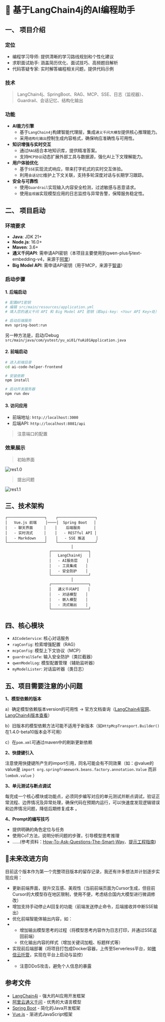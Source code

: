 # 🤖 基于LangChain4j的AI编程助手  


## 一、 项目介绍

### 定位
- 编程学习导师: 提供清晰的学习路线规划和个性化建议
- 求职面试助手: 涵盖简历优化、面试技巧、高频题目解析
- 代码答疑专家: 实时解答编程相关问题，提供代码示例

### 技术

> LangChain4j、SpringBoot、RAG、MCP、SSE、日志（监视器）、Guardrail、会话记忆、结构化输出

### 功能

- **AI能力引擎**
  - 基于`LangChain4j`构建智能代理层，集成`通义千问大模型`提供核心推理能力。
  - 采用`结构化输出`控制生成内容格式，确保响应准确性与可用性。
- **知识增强与实时交互**
  - 通过`RAG`结合本地知识库，提供精准答案。
  - 支持`MCP协议`动态扩展外部工具与数据源，强化AI上下文理解能力。
- **用户体验优化**
  - 基于`SSE`实现流式响应，带来打字机式的实时交互体验。
  - 利用`会话记忆`维护上下文关联，支持多轮深度对话与长期学习跟踪。
- **安全与可靠性**
  - 使用`Guardrail`实现输入内容安全检测，过滤敏感与恶意请求。
  - 使用`监视器`实现模型应用的日志监控与异常告警，保障服务稳定性。



## 二、 项目启动

### 环境要求

- **Java**: JDK 21+
- **Node.js**: 16.0+
- **Maven**: 3.6+
- **通义千问API**: 需申请API密钥（本项目主要使用到qwen-plus与text-embedding-v4，来源于[阿里](https://bailian.console.aliyun.com/?spm=5176.29597918.J_SEsSjsNv72yRuRFS2VknO.2.bb307b08iVJKlr&tab=home#/home)）
- **Big Model API**: 需申请API密钥（用于MCP，来源于[智谱](https://www.bigmodel.cn/usercenter/proj-mgmt/apikeys)）

### 启动步骤

#### 1. 后端启动
```bash
# 配置API密钥
# 编辑 src/main/resources/application.yml
# 填入您的通义千问 API 和 Big Model API 密钥（即api-key: <Your API Key>处）

# 启动后端服务
mvn spring-boot:run
```

另一种方法是，启动/Debug `src/main/java/com/yutest/yu_ai01/YuAi01Application.java` 



#### 2. 前端启动

```bash
# 进入前端目录
cd ai-code-helper-frontend

# 安装依赖
npm install

# 启动开发服务器
npm run dev
```

#### 3. 访问应用
- 前端地址: `http://localhost:3000`
- 后端API: `http://localhost:8081/api`

> 注意端口的配置



### 效果展示

> 初始界面

![res1.0](res1.0.bmp)

> 提出问题

![res1.1](res1.1.bmp)



## 三、技术架构

```
┌─────────────────┐    ┌─────────────────┐
│   Vue.js 前端    │────│  Spring Boot   │
│   - 聊天界面     │    │    后端服务      │
│   - 实时流式     │    │   - RESTful API │
│   - Markdown    │    │   - SSE 推送     │
└─────────────────┘    └─────────────────┘
                              │
                    ┌─────────────────┐
                    │   LangChain4j   │
                    │   - AI服务层    │
                    │   - 工具集成    │
                    │   - 安全防护    │
                    └─────────────────┘
                              │
                    ┌─────────────────┐
                    │   通义千问API    │
                    │   - 对话模型    │
                    │   - 嵌入模型    │
                    │   - 流式输出    │
                    └─────────────────┘
```



## 四、核心模块

- `AICodeService`: 核心对话服务
- `ragConfig`: 检索增强配置（RAG）
- `mcpConfig`: 模型上下文协议（MCP）
- `guardrailSafe`: 输入安全防护（类拦截器）
- `qwenModelLog`: 模型配置管理（辅助监听器）
- `myModelLister`: 对话监听器（类日志）



## 五、项目需要注意的小问题

**1、模型依赖的版本**

a）确定模型依赖版本version的可用性 -> 官方文档查询（[LangChain4j官网](https://github.com/langchain4j/langchain4j)、[LangChain4j版本查看](https://mvnrepository.com/artifact/dev.langchain4j/langchain4j-community-dashscope-spring-boot-starter)）

b）旧版本的模型依赖方法可能不适用于新版本（如`HttpMcpTransport.Builder()`在1.4.0-beta10版本会不可用）

c）在`pom.xml`可通过maven中的刷新更新依赖

**2、快捷键引入**

注意使用快捷键所产生的import引用，同名可能会有不同效果（如：@value的value是 `import org.springframework.beans.factory.annotation.Value` 而非`lombok.value` ）

**3、单元测试与断点调试** 

每完成一个核心模块或功能点，必须同步编写对应的单元测试并断点调试，验证正常流程、边界情况及异常处理，确保代码在预期内运行，可以快速度发现逻辑错误和边界情况问题，降低后期修复成本 。

**4、Prompt的编写技巧**

- 提供明确的角色定位与任务
- 使用CoT方法，说明分析问题的步骤，引导模型思考推理
- ……(参考资料：[How-To-Ask-Questions-The-Smart-Way](https://github.com/ryanhanwu/How-To-Ask-Questions-The-Smart-Way/blob/main/README-zh_CN.md)、[提示工程指南](https://www.promptingguide.ai/zh))



## 🚩未来改进方向

目前这个版本作为第一个完整项目版本的留存记录，我还有许多想法并计划逐步实现应用：

- 更新前端界面，提升交互感、美观性（当前前端页面为Cursor生成，但目前Cursor的大模型存在地区限制，使用不便，考虑结合国内大模型进行微调修改）
- 增加支持手动停止AI回复的功能（前端发送停止命令，后端接收并中断SSE输出）
- 优化前端智能体输出内容，如：
- - 增加输出模型思考的过程（将模型思考内容作为日志打印，并通过SSE返回前端）
  - 优化输出内容的样式（增加关键词加粗、标题样式等）
- 实现前后端部署（将项目打包成Docker容器，上传至Serverless平台，如[微信云托管](https://cloud.weixin.qq.com/cloudrun)，实现在平台上启动与监控）
- - 注意DDoS攻击，避免个人信息的暴露



## 参考文件

- [LangChain4j](https://github.com/langchain4j/langchain4j) - 强大的AI应用开发框架
- [阿里云通义千问](https://dashscope.aliyun.com/) - 优秀的大语言模型
- [Spring Boot](https://spring.io/projects/spring-boot) - 简化的Java开发框架
- [Vue.js](https://vuejs.org/) - 渐进式JavaScript框架

